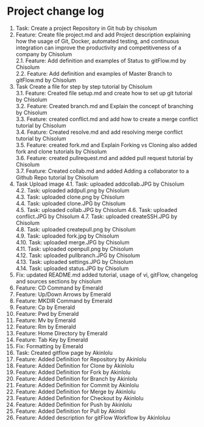  # Project change log
 1.	Task: Create a project Repository in Git hub by chisolum   
  2.	Feature:  Create file project.md and add Project description explaining how the usage of Git, Docker, automated testing, and continuous integration can improve the productivity and competitiveness of a company by Chisolum   
    2.1.	Feature: Add definition and examples of Status to gitFlow.md by Chisolum  
      2.2.	Feature: Add definition and examples of Master Branch to gitFlow.md by Chisolum  
3.	Task Create a file for step by step tutorial by Chisolum  
  3.1.	Feature: Created file setup.md and create how to set up git tutorial by Chisolum  
  3.2.	Feature: Created branch.md and Explain the concept of branching by Chisolum  
  3.3.	Feature: created conflict.md and add how to create a merge conflict  tutorial by Chisolum   
  3.4.	Feature: Created resolve.md and add resolving merge conflict tutorial by Chisolum  
  3.5.	Feature: created fork.md and Explain Forking vs Cloning also added fork and clone tutorials by Chisolum  
  3.6.	Feature: created pullrequest.md and added pull request tutorial by Chisolum  
  3.7.	Feature: Created collab.md and added  Adding a collaborator to a Github Repo tutorial by Chisolum  
 4.	Task Upload image
  4.1.	Task: uploaded addcollab.JPG by Chisolum   
  4.2.	Task: uploaded addpull.png by Chisolum  
  4.3.	Task: uploaded clone.png by Chisolum  
  4.4.	Task: uploaded clone.JPG by Chisolum  
  4.5.	Task: uploaded collab.JPG by Chisolum
  4.6.	Task: uploaded conflict.JPG by Chisolum
  4.7.	Task: uploaded createSSH.JPG by Chisolum  
  4.8.	Task: uploaded createpull.png by Chisolum  
  4.9.	Task: uploaded fork.jpg by Chisolum  
  4.10.	Task: uploaded merge.JPG by Chisolum  
  4.11.	Task: uploaded openpull.png by Chisolum   
  4.12.	Task: uploaded pullbranch.JPG by Chisolum  
  4.13.	Task: uploaded settings.JPG by Chisolum  
  4.14.	Task: uploaded status.JPG by Chisolum
 5.	Fix: updated README.md added tutorial, usage of vi, gitFlow, changelog and sources sections by chisolum
6. Feature: CD Command by Emerald
7. Feature: Up/Down Arrows by Emerald
8. Feature: MKDIR Command by Emerald
9. Feature: Cp by Emerald
10. Feature: Pwd by Emerald
11. Feature: Mv by Emerald
12. Feature: Rm by Emerald
13. Feature: Home Directory by Emerald
14. Feature: Tab Key by Emerald
15. Fix: Formatting by Emerald
16. Task: Created gitflow page by Akinlolu
17. Feature: Added Definition for Repository by Akinlolu
18. Feature: Added Definition for Clone by Akinlolu
19. Feature: Added Definition for Fork by Akinlolu
20. Feature: Added Definition for Branch by Akinlolu
21. Feature: Added Definition for Commit by Akinlolu
22. Feature: Added Definition for Merge by Akinlolu
23. Feature: Added Definition for Checkout by Akinlolu
24. Feature: Added Definition for Push by Akinlolu
25. Feature: Added Definition for Pull by Akinlol
26. Feature: Added description for gitFlow Workflow by Akinloluu
